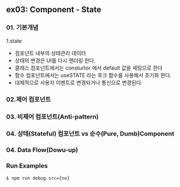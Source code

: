 ## ex03: Component - State

### 01. 기본개념
1.state
   - 컴포넌트 내부의 상태관리 데이터
   - 상태의 변경은 UI를 다시 렌더링 한다.
   - 클래스 컴포넌트에서는 consturtor 에서 default 값을 세팅으로 한다
   - 함수 컴포넌트에서는 useSTATE 라는 후크 함수를 사용해서 초기화 한다.
   - 대체적으로 사용자 이벤트로 변경돠거나 통신으로 변경된다.

### 02.제어 컴포넌트
### 03. 비제어 컴포넌트(Anti-pattern)
### 04. 상테(Stateful) 컴포넌트 vs 순수(Pure, Dumb)Component
### 04. Data Flow(Dowu-up)


### Run Examples
```bash
$ npm run debug src={no}
```